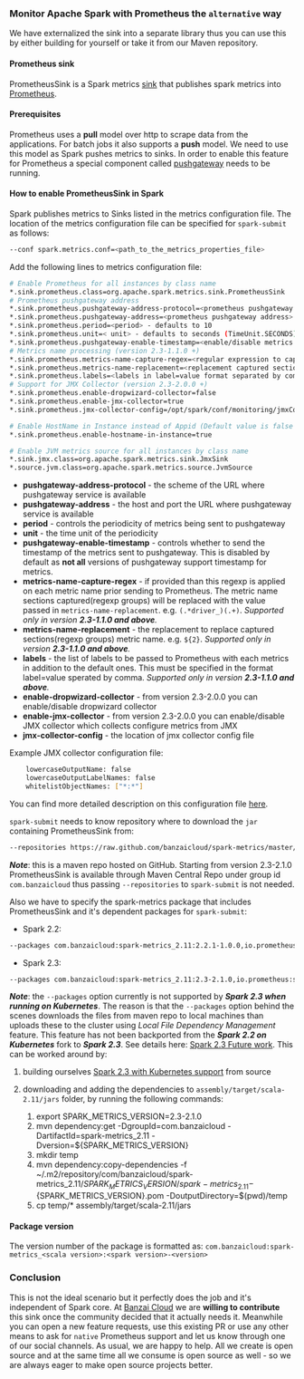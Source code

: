 ### Monitor Apache Spark with Prometheus the `alternative` way

We have externalized the sink into a separate library thus you can use this by either building for yourself or take it from our Maven repository.

#### Prometheus sink

PrometheusSink is a Spark metrics [sink](https://spark.apache.org/docs/2.2.0/monitoring.html#metrics) that publishes spark metrics into [Prometheus](https://prometheus.io).

#### Prerequisites

Prometheus uses a **pull** model over http to scrape data from the applications. For batch jobs it also supports a **push** model. We need to use this model as Spark pushes metrics to sinks. In order to enable this feature for Prometheus a special component called [pushgateway](https://github.com/prometheus/pushgateway) needs to be running.

#### How to enable PrometheusSink in Spark

Spark publishes metrics to Sinks listed in the metrics configuration file. The location of the metrics configuration file can be specified for `spark-submit` as follows:

```sh
--conf spark.metrics.conf=<path_to_the_metrics_properties_file>
```

Add the following lines to metrics configuration file:

```sh
# Enable Prometheus for all instances by class name
*.sink.prometheus.class=org.apache.spark.metrics.sink.PrometheusSink
# Prometheus pushgateway address
*.sink.prometheus.pushgateway-address-protocol=<prometheus pushgateway protocol> - defaults to http
*.sink.prometheus.pushgateway-address=<prometheus pushgateway address> - defaults to 127.0.0.1:9091
*.sink.prometheus.period=<period> - defaults to 10
*.sink.prometheus.unit=< unit> - defaults to seconds (TimeUnit.SECONDS)
*.sink.prometheus.pushgateway-enable-timestamp=<enable/disable metrics timestamp> - defaults to false
# Metrics name processing (version 2.3-1.1.0 +)
*.sink.prometheus.metrics-name-capture-regex=<regular expression to capture sections metric name sections to be replaces>
*.sink.prometheus.metrics-name-replacement=<replacement captured sections to be replaced with>
*.sink.prometheus.labels=<labels in label=value format separated by comma>
# Support for JMX Collector (version 2.3-2.0.0 +)
*.sink.prometheus.enable-dropwizard-collector=false
*.sink.prometheus.enable-jmx-collector=true
*.sink.prometheus.jmx-collector-config=/opt/spark/conf/monitoring/jmxCollector.yaml

# Enable HostName in Instance instead of Appid (Default value is false i.e. instance=${appid})
*.sink.prometheus.enable-hostname-in-instance=true

# Enable JVM metrics source for all instances by class name
*.sink.jmx.class=org.apache.spark.metrics.sink.JmxSink
*.source.jvm.class=org.apache.spark.metrics.source.JvmSource
```

* **pushgateway-address-protocol** - the scheme of the URL where pushgateway service is available
* **pushgateway-address** - the host and port the URL where pushgateway service is available
* **period** - controls the periodicity of metrics being sent to pushgateway
* **unit** - the time unit of the periodicity
* **pushgateway-enable-timestamp** - controls whether to send the timestamp of the metrics sent to pushgateway. This is disabled by default as **not all** versions of pushgateway support timestamp for metrics.
* **metrics-name-capture-regex** - if provided than this regexp is applied on each metric name prior sending to Prometheus. The metric name sections captured(regexp groups) will be replaced with the value passed in `metrics-name-replacement`.
e.g. `(.*driver_)(.+)`. *Supported only in version **2.3-1.1.0 and above**.*
* **metrics-name-replacement** - the replacement to replace captured sections(regexp groups) metric name. e.g. `${2}`. *Supported only in version **2.3-1.1.0 and above**.*
* **labels** - the list of labels to be passed to Prometheus with each metrics in addition to the default ones. This must be specified in the format label=value sperated by comma. *Supported only in version **2.3-1.1.0 and above**.*
* **enable-dropwizard-collector** - from version 2.3-2.0.0 you can enable/disable dropwizard collector
* **enable-jmx-collector** - from version 2.3-2.0.0 you can enable/disable JMX collector which collects configure metrics from JMX
* **jmx-collector-config** - the location of jmx collector config file

Example JMX collector configuration file:

```sh
    lowercaseOutputName: false
    lowercaseOutputLabelNames: false
    whitelistObjectNames: ["*:*"]
```

You can find more detailed description on this configuration file [here](https://github.com/prometheus/jmx_exporter).

`spark-submit` needs to know repository where to download the `jar` containing PrometheusSink from:

```sh
--repositories https://raw.github.com/banzaicloud/spark-metrics/master/maven-repo/releases
```

_**Note**_: this is a maven repo hosted on GitHub. Starting from version 2.3-2.1.0 PrometheusSink is available through Maven Central Repo under group id `com.banzaicloud` thus passing `--repositories` to `spark-submit`
is not needed. 

Also we have to specify the spark-metrics package that includes PrometheusSink and it's dependent packages for `spark-submit`:
*  Spark 2.2:

```sh
--packages com.banzaicloud:spark-metrics_2.11:2.2.1-1.0.0,io.prometheus:simpleclient:0.0.23,io.prometheus:simpleclient_dropwizard:0.0.23,io.prometheus:simpleclient_pushgateway:0.0.23,io.dropwizard.metrics:metrics-core:3.1.2
```

* Spark 2.3:

```sh
--packages com.banzaicloud:spark-metrics_2.11:2.3-2.1.0,io.prometheus:simpleclient:0.3.0,io.prometheus:simpleclient_dropwizard:0.3.0,io.prometheus:simpleclient_pushgateway:0.3.0,io.dropwizard.metrics:metrics-core:3.1.2
```
_**Note**_: the `--packages` option currently is not supported by _**Spark 2.3 when running on Kubernetes**_. The reason is that the `--packages` option behind the scenes downloads the files from maven repo to local machines than uploads these to the cluster using _Local File Dependency Management_ feature. This feature has not been backported from the _**Spark 2.2 on Kubernetes**_ fork to _**Spark 2.3**_. See details here: [Spark 2.3 Future work](https://spark.apache.org/docs/latest/running-on-kubernetes.html#future-work). This can be worked around by:
1. building ourselves [Spark 2.3 with Kubernetes support](https://spark.apache.org/docs/latest/building-spark.html#building-with-kubernetes-support) from source
1. downloading and adding the dependencies to `assembly/target/scala-2.11/jars` folder, by running the following commands:

   1. export SPARK_METRICS_VERSION=2.3-2.1.0
   1. mvn dependency:get -DgroupId=com.banzaicloud -DartifactId=spark-metrics_2.11 -Dversion=${SPARK_METRICS_VERSION}
   1. mkdir temp
   1. mvn dependency:copy-dependencies -f ~/.m2/repository/com/banzaicloud/spark-metrics_2.11/${SPARK_METRICS_VERSION}/spark-metrics_2.11-${SPARK_METRICS_VERSION}.pom -DoutputDirectory=$(pwd)/temp
   1. cp temp/* assembly/target/scala-2.11/jars

#### Package version

The version number of the package is formatted as: `com.banzaicloud:spark-metrics_<scala version>:<spark version>-<version>`

### Conclusion

This is not the ideal scenario but it perfectly does the job and it's independent of Spark core. At [Banzai Cloud](https://banzaicloud.com) we are **willing to contribute** this sink once the community decided that it actually needs it. Meanwhile you can open a new feature requests, use this existing PR or use any other means to ask for `native` Prometheus support and let us know through one of our social channels. As usual, we are happy to help. All we create is open source and at the same time all we consume is open source as well - so we are always eager to make open source projects better.
